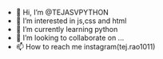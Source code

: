 - 👋 Hi, I’m @TEJASVPYTHON
- 👀 I’m interested in js,css and html
- 🌱 I’m currently learning python
- 💞️ I’m looking to collaborate on ...
- 📫 How to reach me instagram(tej.rao1011)

<!---
TEJASVPYTHON/TEJASVPYTHON is a ✨ special ✨ repository because its `README.md` (this file) appears on your GitHub profile.
You can click the Preview link to take a look at your changes.
--->
